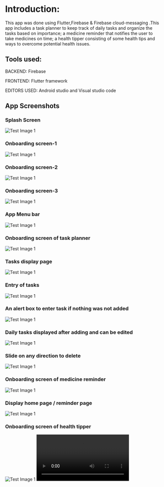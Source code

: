 # Introduction:
This app was done using Flutter,Firebase & Firebase cloud-messaging .This app includes a task planner to keep track of daily tasks and organize the tasks based on importance; a medicine reminder that notifies the user to take medicines on time; a health tipper consisting of some health tips and ways to overcome potential health issues.  
## Tools used:
BACKEND:             Firebase

FRONTEND:          Flutter framework

EDITORS USED:   Android studio and Visual studio code
## App Screenshots
### Splash Screen
![Test Image 1](splash_screen.jpg)
### Onboarding screen-1
![Test Image 1](hp_1.jpg)
### Onboarding screen-2
![Test Image 1](hp_2.jpg)
### Onboarding screen-3
![Test Image 1](hp_3.jpg)
### App Menu bar
![Test Image 1](menu.jpg)
### Onboarding screen of task planner
![Test Image 1](os_task.jpg)
### Tasks display page
![Test Image 1](task_dp.jpg)
### Entry of tasks
![Test Image 1](add_task.jpg)
### An alert box to enter task if nothing was not added
![Test Image 1](alert_box.jpg)
### Daily tasks displayed after adding and can be edited
![Test Image 1](add_test.jpg)
### Slide on any direction to delete
![Test Image 1](del_test.jpg)
### Onboarding screen of medicine reminder
![Test Image 1](med_os.jpg)
### Display home page / reminder page
![Test Image 1](medrem.jpg)
### Onboarding screen of health tipper
![Test Image 1](htos.jpg)
![demo](full_work.mp4)
